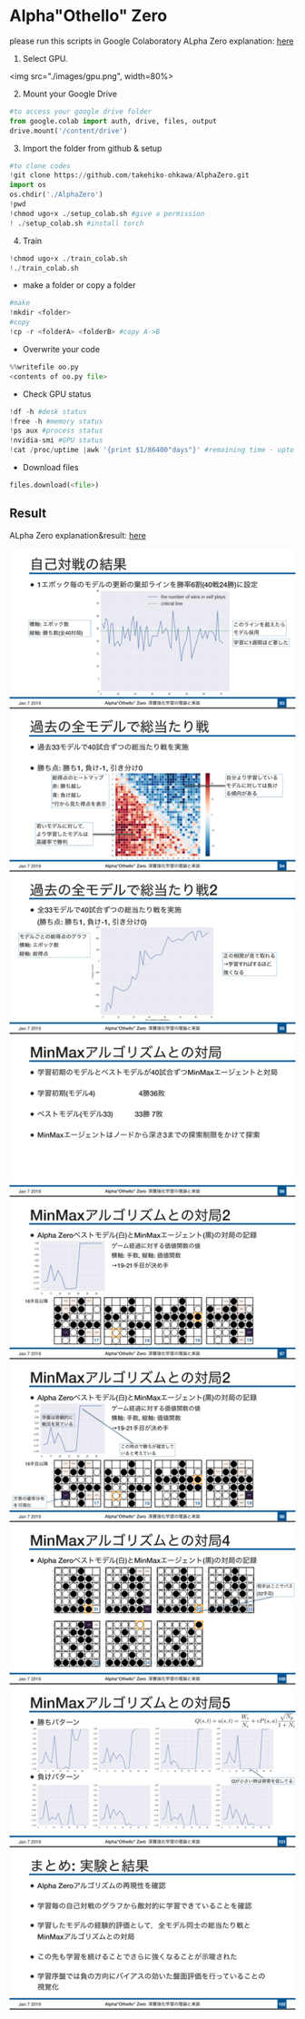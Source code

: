 # Alpha"Othello" Zero

please run this scripts in Google Colaboratory
ALpha Zero explanation: [here](https://www.slideshare.net/takehiko-ohkawa/alphaothello-zero-127398324)

1. Select GPU.

<img src="./images/gpu.png", width=80%>

2. Mount your Google Drive
~~~python
#to access your google drive folder
from google.colab import auth, drive, files, output
drive.mount('/content/drive')
~~~

3. Import the folder from github & setup
~~~python
#to clone codes
!git clone https://github.com/takehiko-ohkawa/AlphaZero.git
import os
os.chdir('./AlphaZero')
!pwd
!chmod ugo+x ./setup_colab.sh #give a permission
! ./setup_colab.sh #install torch 
~~~

4. Train 
~~~python
!chmod ugo+x ./train_colab.sh
!./train_colab.sh
~~~

- make a folder or copy a folder
~~~python
#make
!mkdir <folder>
#copy
!cp -r <folderA> <folderB> #copy A->B
~~~

- Overwrite your code

~~~python
%%writefile oo.py
<contents of oo.py file>
~~~

- Check GPU status

~~~python
!df -h #desk status
!free -h #memory status
!ps aux #process status
!nvidia-smi #GPU status
!cat /proc/uptime |awk '{print $1/86400"days"}' #remaining time - upto 0.5days
~~~

- Download files

~~~python
files.download(<file>)
~~~

## Result
ALpha Zero explanation&result: [here](https://www.slideshare.net/takehiko-ohkawa/alphaothello-zero-127398324)

<img src="./images/1.pdf">

<img src="./images/2.pdf">

<img src="./images/3.pdf">

<img src="./images/4.pdf">

<img src="./images/5.pdf">

<img src="./images/6.pdf">

<img src="./images/7.pdf">

<img src="./images/8.pdf">

<img src="./images/9.pdf">

